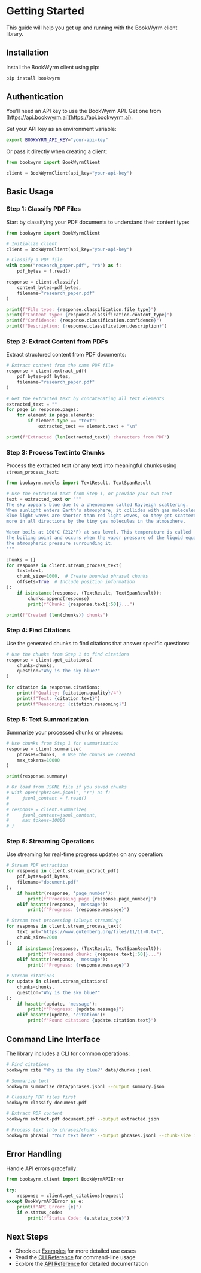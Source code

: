 # Getting Started

This guide will help you get up and running with the BookWyrm client library.

## Installation

Install the BookWyrm client using pip:

```bash
pip install bookwyrm
```

## Authentication

You'll need an API key to use the BookWyrm API. Get one from [https://api.bookwyrm.ai](https://api.bookwyrm.ai).

Set your API key as an environment variable:

```bash
export BOOKWYRM_API_KEY="your-api-key"
```

Or pass it directly when creating a client:

```python
from bookwyrm import BookWyrmClient

client = BookWyrmClient(api_key="your-api-key")
```

## Basic Usage

### Step 1: Classify PDF Files

Start by classifying your PDF documents to understand their content type:

```python
from bookwyrm import BookWyrmClient

# Initialize client
client = BookWyrmClient(api_key="your-api-key")

# Classify a PDF file
with open("research_paper.pdf", "rb") as f:
    pdf_bytes = f.read()

response = client.classify(
    content_bytes=pdf_bytes,
    filename="research_paper.pdf"
)

print(f"File type: {response.classification.file_type}")
print(f"Content type: {response.classification.content_type}")
print(f"Confidence: {response.classification.confidence}")
print(f"Description: {response.classification.description}")
```

### Step 2: Extract Content from PDFs

Extract structured content from PDF documents:

```python
# Extract content from the same PDF file
response = client.extract_pdf(
    pdf_bytes=pdf_bytes,
    filename="research_paper.pdf"
)

# Get the extracted text by concatenating all text elements
extracted_text = ""
for page in response.pages:
    for element in page.elements:
        if element.type == "text":
            extracted_text += element.text + "\n"

print(f"Extracted {len(extracted_text)} characters from PDF")
```

### Step 3: Process Text into Chunks

Process the extracted text (or any text) into meaningful chunks using `stream_process_text`:

```python
from bookwyrm.models import TextResult, TextSpanResult

# Use the extracted text from Step 1, or provide your own text
text = extracted_text or """
The sky appears blue due to a phenomenon called Rayleigh scattering. 
When sunlight enters Earth's atmosphere, it collides with gas molecules. 
Blue light waves are shorter than red light waves, so they get scattered 
more in all directions by the tiny gas molecules in the atmosphere.

Water boils at 100°C (212°F) at sea level. This temperature is called 
the boiling point and occurs when the vapor pressure of the liquid equals 
the atmospheric pressure surrounding it.
"""

chunks = []
for response in client.stream_process_text(
    text=text,
    chunk_size=1000,  # Create bounded phrasal chunks
    offsets=True  # Include position information
):
    if isinstance(response, (TextResult, TextSpanResult)):
        chunks.append(response)
        print(f"Chunk: {response.text[:50]}...")

print(f"Created {len(chunks)} chunks")
```

### Step 4: Find Citations

Use the generated chunks to find citations that answer specific questions:

```python
# Use the chunks from Step 1 to find citations
response = client.get_citations(
    chunks=chunks,
    question="Why is the sky blue?"
)

for citation in response.citations:
    print(f"Quality: {citation.quality}/4")
    print(f"Text: {citation.text}")
    print(f"Reasoning: {citation.reasoning}")
```

### Step 5: Text Summarization

Summarize your processed chunks or phrases:

```python
# Use chunks from Step 1 for summarization
response = client.summarize(
    phrases=chunks,  # Use the chunks we created
    max_tokens=10000
)

print(response.summary)

# Or load from JSONL file if you saved chunks
# with open("phrases.jsonl", "r") as f:
#     jsonl_content = f.read()
# 
# response = client.summarize(
#     jsonl_content=jsonl_content,
#     max_tokens=10000
# )
```

### Step 6: Streaming Operations

Use streaming for real-time progress updates on any operation:

```python
# Stream PDF extraction
for response in client.stream_extract_pdf(
    pdf_bytes=pdf_bytes,
    filename="document.pdf"
):
    if hasattr(response, 'page_number'):
        print(f"Processing page {response.page_number}")
    elif hasattr(response, 'message'):
        print(f"Progress: {response.message}")

# Stream text processing (always streaming)
for response in client.stream_process_text(
    text_url="https://www.gutenberg.org/files/11/11-0.txt",
    chunk_size=2000
):
    if isinstance(response, (TextResult, TextSpanResult)):
        print(f"Processed chunk: {response.text[:50]}...")
    elif hasattr(response, 'message'):
        print(f"Progress: {response.message}")

# Stream citations
for update in client.stream_citations(
    chunks=chunks,
    question="Why is the sky blue?"
):
    if hasattr(update, 'message'):
        print(f"Progress: {update.message}")
    elif hasattr(update, 'citation'):
        print(f"Found citation: {update.citation.text}")
```

## Command Line Interface

The library includes a CLI for common operations:

```bash
# Find citations
bookwyrm cite "Why is the sky blue?" data/chunks.jsonl

# Summarize text
bookwyrm summarize data/phrases.jsonl --output summary.json

# Classify PDF files first
bookwyrm classify document.pdf

# Extract PDF content
bookwyrm extract-pdf document.pdf --output extracted.json

# Process text into phrases/chunks
bookwyrm phrasal "Your text here" --output phrases.jsonl --chunk-size 1000
```

## Error Handling

Handle API errors gracefully:

```python
from bookwyrm.client import BookWyrmAPIError

try:
    response = client.get_citations(request)
except BookWyrmAPIError as e:
    print(f"API Error: {e}")
    if e.status_code:
        print(f"Status Code: {e.status_code}")
```

## Next Steps

- Check out [Examples](examples.md) for more detailed use cases
- Read the [CLI Reference](cli.md) for command-line usage
- Explore the [API Reference](api/index.md) for detailed documentation
